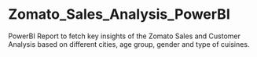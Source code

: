 # Zomato_Sales_Analysis_PowerBI
PowerBI Report to fetch key insights of the Zomato Sales and Customer Analysis based on different cities, age group, gender and type of cuisines. 
